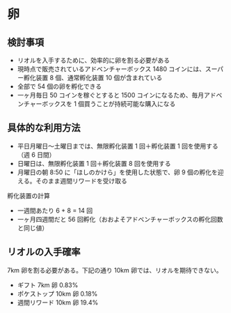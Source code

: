 # 卵

## 検討事項

- リオルを入手するために、効率的に卵を割る必要がある
- 現時点で販売されているアドベンチャーボックス 1480 コインには、スーパー孵化装置 8 個、通常孵化装置 10 個が含まれている
- 全部で 54 個の卵を孵化できる
- 一ヶ月毎日 50 コインを稼ぐとすると 1500 コインになるため、毎月アドベンチャーボックスを 1 個買うことが持続可能な購入になる

## 具体的な利用方法

- 平日月曜日〜土曜日までは、無限孵化装置 1 回＋孵化装置 1 回を使用する（週 6 日間）
- 日曜日は、無限孵化装置 1 回＋孵化装置 8 回を使用する
- 月曜日の朝 8:50 に「ほしのかけら」を使用した状態で、卵 9 個の孵化を迎える。そのまま週間リワードを受け取る

孵化装置の計算

- 一週間あたり 6 + 8 = 14 回
- 一ヶ月四週間だと 56 回孵化（おおよそアドベンチャーボックスの孵化回数と同じ値）

## リオルの入手確率

7km 卵を割る必要がある。下記の通り 10km 卵では、リオルを期待できない。

- ギフト 7km 卵 0.83%
- ポケストップ 10km 卵 0.18%
- 週間リワード 10km 卵 19.4%
